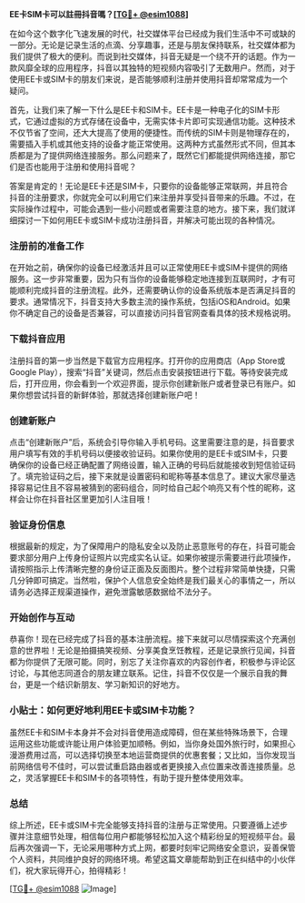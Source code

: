 **EE卡SIM卡可以註冊抖音嗎？[[TG💪+ @esim1088](https://t.me/s/esim1088)]**

在如今这个数字化飞速发展的时代，社交媒体平台已经成为我们生活中不可或缺的一部分。无论是记录生活的点滴、分享趣事，还是与朋友保持联系，社交媒体都为我们提供了极大的便利。而说到社交媒体，抖音无疑是一个绕不开的话题。作为一款风靡全球的应用程序，抖音以其独特的短视频内容吸引了无数用户。然而，对于使用EE卡或SIM卡的朋友们来说，是否能够顺利注册并使用抖音却常常成为一个疑问。

首先，让我们来了解一下什么是EE卡和SIM卡。EE卡是一种电子化的SIM卡形式，它通过虚拟的方式存储在设备中，无需实体卡片即可实现通信功能。这种技术不仅节省了空间，还大大提高了使用的便捷性。而传统的SIM卡则是物理存在的，需要插入手机或其他支持的设备才能正常使用。这两种方式虽然形式不同，但其本质都是为了提供网络连接服务。那么问题来了，既然它们都能提供网络连接，那它们是否也能用于注册和使用抖音呢？

答案是肯定的！无论是EE卡还是SIM卡，只要你的设备能够正常联网，并且符合抖音的注册要求，你就完全可以利用它们来注册并享受抖音带来的乐趣。不过，在实际操作过程中，可能会遇到一些小问题或者需要注意的地方。接下来，我们就详细探讨一下如何用EE卡或SIM卡成功注册抖音，并解决可能出现的各种情况。

### 注册前的准备工作

在开始之前，确保你的设备已经激活并且可以正常使用EE卡或SIM卡提供的网络服务。这一步非常重要，因为只有当你的设备能够稳定地连接到互联网时，才有可能顺利完成抖音的注册流程。此外，还需要确认你的设备系统版本是否满足抖音的要求。通常情况下，抖音支持大多数主流的操作系统，包括iOS和Android。如果你不确定自己的设备是否兼容，可以直接访问抖音官网查看具体的技术规格说明。

### 下载抖音应用

注册抖音的第一步当然是下载官方应用程序。打开你的应用商店（App Store或Google Play），搜索“抖音”关键词，然后点击安装按钮进行下载。等待安装完成后，打开应用，你会看到一个欢迎界面，提示你创建新账户或者登录已有账户。如果你想尝试抖音的新鲜体验，那就选择创建新账户吧！

### 创建新账户

点击“创建新账户”后，系统会引导你输入手机号码。这里需要注意的是，抖音要求用户填写有效的手机号码以便接收验证码。如果你使用的是EE卡或SIM卡，只要确保你的设备已经正确配置了网络设置，输入正确的号码后就能接收到短信验证码了。填完验证码之后，接下来就是设置密码和昵称等基本信息了。建议大家尽量选择容易记住且不容易被猜到的密码组合，同时给自己起个响亮又有个性的昵称，这样会让你在抖音社区里更加引人注目哦！

### 验证身份信息

根据最新的规定，为了保障用户的隐私安全以及防止恶意账号的存在，抖音可能会要求部分用户上传身份证照片以完成实名认证。如果你被提示需要进行此项操作，请按照指示上传清晰完整的身份证正面及反面图片。整个过程非常简单快捷，只需几分钟即可搞定。当然啦，保护个人信息安全始终是我们最关心的事情之一，所以请务必选择正规渠道操作，避免泄露敏感数据给不法分子。

### 开始创作与互动

恭喜你！现在已经完成了抖音的基本注册流程。接下来就可以尽情探索这个充满创意的世界啦！无论是拍摄搞笑视频、分享美食烹饪教程，还是记录旅行见闻，抖音都为你提供了无限可能。同时，别忘了关注你喜欢的内容创作者，积极参与评论区讨论，与其他志同道合的朋友建立联系。记住，抖音不仅仅是一个展示自我的舞台，更是一个结识新朋友、学习新知识的好地方。

### 小贴士：如何更好地利用EE卡或SIM卡功能？

虽然EE卡和SIM卡本身并不会对抖音使用造成障碍，但在某些特殊场景下，合理运用这些功能或许能让用户体验更加顺畅。例如，当你身处国外旅行时，如果担心漫游费用过高，可以选择切换至本地运营商提供的优惠套餐；又比如，当你发现当前网络信号不佳时，可以尝试重启路由器或者更换接入点位置来改善连接质量。总之，灵活掌握EE卡和SIM卡的各项特性，有助于提升整体使用效率。

### 总结

综上所述，EE卡或SIM卡完全能够支持抖音的注册与正常使用。只要遵循上述步骤并注意细节处理，相信每位用户都能够轻松加入这个精彩纷呈的短视频平台。最后再次强调一下，无论采用哪种方式上网，都要时刻牢记网络安全意识，妥善保管个人资料，共同维护良好的网络环境。希望这篇文章能帮助到正在纠结中的小伙伴们，祝大家玩得开心，拍得精彩！

[[TG💪+ @esim1088](https://t.me/s/esim1088) ![Image](https://i.postimg.cc/4NQfJmqS/Snipaste-2025-05-13-00-14-12.png)]